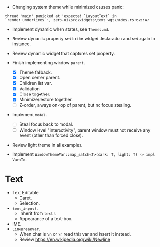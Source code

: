 * Changing system theme while minimized causes panic:
```log
thread 'main' panicked at 'expected `LayoutText` in `render_underlines`', zero-ui\src\widgets\text_wgt\nodes.rs:675:47
``` 

* Implement dynamic when states, see `Themes.md`.
* Review dynamic property set in the widget declaration and set again in instance.
* Review dynamic widget that captures set property.

* Finish implementing window `parent`.
    - [x] Theme fallback.
    - [x] Open center parent.
    - [x] Children list var.
    - [x] Validation.
    - [x] Close together.
    - [x] Minimize/restore together.
    - [ ] Z-order, always on-top of parent, but no focus stealing.
* Implement `modal`.
    - [ ] Steal focus back to modal.
    - [ ] Window level "interactivity", parent window must not receive any event (other than forced close).

* Review light theme in all examples.
* Implement `WindowThemeVar::map_match<T>(dark: T, light: T) -> impl Var<T>`.

# Text

* Text Editable
    - Caret.
    - Selection.
* `text_input!`.
    - Inherit from `text!`.
    - Appearance of a text-box.
* IME.
* `LineBreakVar`.
    - When char is `\n` or `\r` read this var and insert it instead. 
    - Review https://en.wikipedia.org/wiki/Newline